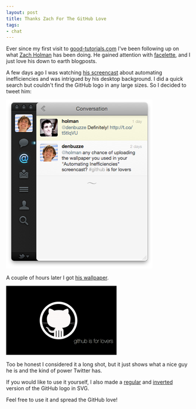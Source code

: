```yaml
---
layout: post
title: Thanks Zach For The GitHub Love
tags:
- chat
---
```


Ever since my first visit to [good-tutorials.com](http://good-tutorials.com) I've been following up on what [Zach Holman](http://zachholman.com/) has been doing. He gained attention with [facelette](http://facelette.com/), and I just love his down to earth blogposts.

A few days ago I was watching [his screencast](http://zachholman.com/2011/01/automating-inefficiencies/) about automating inefficiencies and was intrigued by his desktop background. I did a quick search but couldn't find the GitHub logo in any large sizes. So I decided to tweet him:

![Twitter conversation with Zach Holman](/img/2011-03-15-twitter_conversation.png)

A couple of hours later I got [his wallpaper](http://f.cl.ly/items/0k0q2I433M1u0M292S24/octowhite.png).

[![Github Wallpaper](/img/2011-03-15-github_wallpaper.png)](http://f.cl.ly/items/0k0q2I433M1u0M292S24/octowhite.png)

Too be honest I considered it a long shot, but it just shows what a nice guy he is and the kind of power Twitter has.

If you would like to use it yourself, I also made a [regular](http://cl.ly/0W3V280r0b2D2Q0z171F) and [inverted](http://cl.ly/1P18460E0d0Q2f2C3g1e) version of the GitHub logo in SVG.

Feel free to use it and spread the GitHub love!
